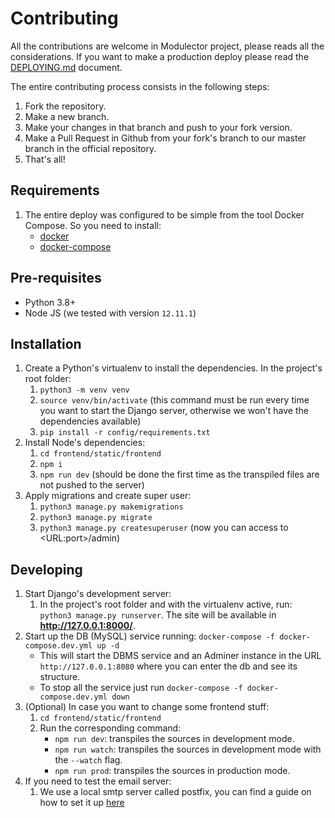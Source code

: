 # Contributing

All the contributions are welcome in Modulector project, please reads all the considerations. If you want to make a production deploy please read the [DEPLOYING.md](DEPLOYING.md) document.

The entire contributing process consists in the following steps:

1. Fork the repository.
1. Make a new branch.
1. Make your changes in that branch and push to your fork version.
1. Make a Pull Request in Github from your fork's branch to our master branch in the official repository.
1. That's all!


## Requirements

1. The entire deploy was configured to be simple from the tool Docker Compose. So you need to install:
    - [docker](https://docs.docker.com/desktop/#download-and-install)
    - [docker-compose](https://docs.docker.com/compose/install/)


## Pre-requisites

- Python 3.8+
- Node JS (we tested with version `12.11.1`)


## Installation

1. Create a Python's virtualenv to install the dependencies. In the project's root folder:
    1. `python3 -m venv venv`
    1. `source venv/bin/activate` (this command must be run every time you want to start the Django server, otherwise we won't have the dependencies available)
    1. `pip install -r config/requirements.txt`
1. Install Node's dependencies:
    1. `cd frontend/static/frontend`
    1. `npm i`
    1. `npm run dev` (should be done the first time as the transpiled files are not pushed to the server)
1. Apply migrations and create super user:
    1. `python3 manage.py makemigrations`
    1. `python3 manage.py migrate`
    1. `python3 manage.py createsuperuser` (now you can access to \<URL:port\>/admin)
   
 
## Developing

1. Start Django's development server:
    1. In the project's root folder and with the virtualenv active, run: `python3 manage.py runserver`. The site will be available in __http://127.0.0.1:8000/__.
1. Start up the DB (MySQL) service running: `docker-compose -f docker-compose.dev.yml up -d`
    - This will start the DBMS service and an Adminer instance in the URL `http://127.0.0.1:8080` where you can enter the db and see its structure.
    - To stop all the service just run `docker-compose -f docker-compose.dev.yml down`
1. (Optional) In case you want to change some frontend stuff:
    1. `cd frontend/static/frontend`
    1. Run the corresponding command:
        - `npm run dev`: transpiles the sources in development mode.
        - `npm run watch`: transpiles the sources in development mode with the `--watch` flag.
        - `npm run prod`: transpiles the sources in production mode.
1. If you need to test the email server:
    1. We use a local smtp server called postfix, you can find a guide on how to set it up [here](https://www.digitalocean.com/community/tutorials/how-to-install-and-configure-postfix-as-a-send-only-smtp-server-on-ubuntu-18-04-es)
